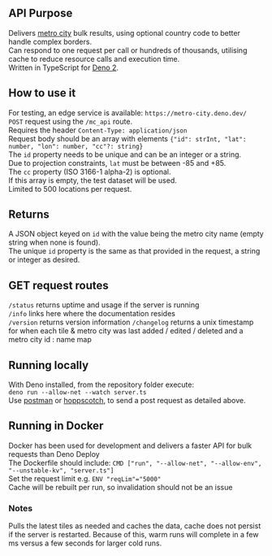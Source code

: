 ## API Purpose
Delivers [metro city](https://github.com/cafread/metrocity2024) bulk results, using optional country code to better handle complex borders.  
Can respond to one request per call or hundreds of thousands, utilising cache to reduce resource calls and execution time.  
Written in TypeScript for [Deno 2](https://deno.com/blog/v2.0).

## How to use it
For testing, an edge service is available: `https://metro-city.deno.dev/`  
`POST` request using the `/mc_api` route.  
Requires the header `Content-Type: application/json`  
Request body should be an array with elements `{"id": strInt, "lat": number, "lon": number, "cc"?: string}`  
The `id` property needs to be unique and can be an integer or a string.  
Due to projection constraints, `lat` must be between -85 and +85.  
The `cc` property (ISO 3166-1 alpha-2) is optional.  
If this array is empty, the test dataset will be used.  
Limited to 500 locations per request.

## Returns
A JSON object keyed on `id` with the value being the metro city name (empty string when none is found).  
The unique `id` property is the same as that provided in the request, a string or integer as desired.  

## GET request routes
`/status`    returns uptime and usage if the server is running  
`/info`      links here where the documentation resides  
`/version`   returns version information
`/changelog` returns a unix timestamp for when each tile & metro city was last added / edited / deleted and a metro city id : name map

## Running locally
With Deno installed, from the repository folder execute:  
`deno run --allow-net --watch server.ts`  
Use [postman](https://www.postman.com/) or [hoppscotch](https://hoppscotch.io/), to send a post request as detailed above.

## Running in Docker
Docker has been used for development and delivers a faster API for bulk requests than Deno Deploy  
The Dockerfile should include: `CMD ["run", "--allow-net", "--allow-env", "--unstable-kv", "server.ts"]`  
Set the request limit e.g. `ENV "reqLim"="5000"`  
Cache will be rebuilt per run, so invalidation should not be an issue

### Notes
Pulls the latest tiles as needed and caches the data, cache does not persist if the server is restarted. Because of this, warm runs will complete in a few ms versus a few seconds for larger cold runs.